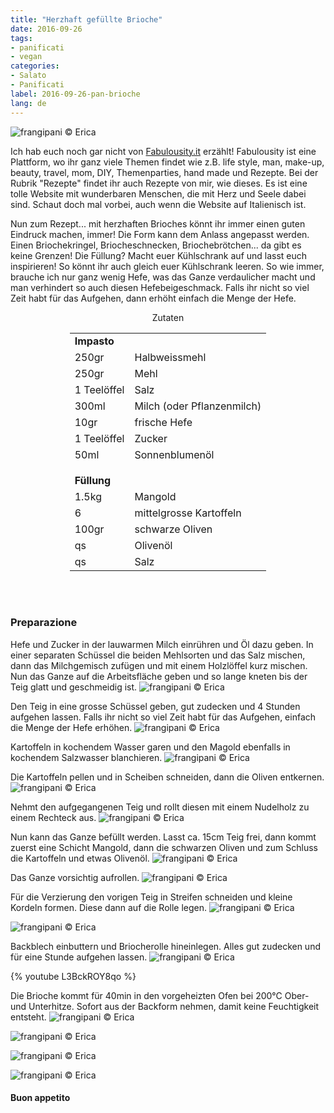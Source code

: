 ```yaml
---
title: "Herzhaft gefüllte Brioche"
date: 2016-09-26
tags:
- panificati
- vegan
categories:
- Salato
- Panificati
label: 2016-09-26-pan-brioche
lang: de
---
```

![](../2016-09-26-pan-brioche-farcito/header.jpg "frangipani © Erica")

Ich hab euch noch gar nicht von <a href="http://fabulousity.it" target="_blank">Fabulousity.it</a> erzählt! Fabulousity ist eine Plattform, wo ihr ganz viele Themen findet wie z.B. life style, man, make-up, beauty, travel, mom, DIY, Themenparties, hand made und Rezepte. Bei der Rubrik "Rezepte" findet ihr auch Rezepte von mir, wie dieses. Es ist eine tolle Website mit wunderbaren Menschen, die mit Herz und Seele dabei sind. Schaut doch mal vorbei, auch wenn die Website auf Italienisch ist.

Nun zum Rezept... mit herzhaften Brioches könnt ihr immer einen guten Eindruck machen, immer! Die Form kann dem Anlass angepasst werden. Einen Briochekringel, Briocheschnecken, Briochebrötchen... da gibt es keine Grenzen! Die Füllung? Macht euer Kühlschrank auf und lasst euch inspirieren! So könnt ihr auch gleich euer Kühlschrank leeren. So wie immer, brauche ich nur ganz wenig Hefe, was das Ganze verdaulicher macht und man verhindert so auch diesen Hefebeigeschmack. Falls ihr nicht so viel Zeit habt für das Aufgehen, dann erhöht einfach die Menge der Hefe.

<div id="wrapper" style="text-align: center">
  <div id="yourdiv" style="display: inline-block;">
    <div class="ingredients">
      <div class="ingredients-title">Zutaten</div>
      <table>
        <tbody>
          <tr>
            <td colspan="2"><b>Impasto</b></td>
          </tr>
          <tr>
            <td>250gr</td>
            <td>Halbweissmehl</td>
          </tr>
          <tr>
            <td>250gr</td>
            <td>Mehl</td>
          </tr>
          <tr>
            <td>1 Teelöffel</td>
            <td>Salz</td>
          </tr>
          <tr>
            <td>300ml</td>
            <td>Milch (oder Pflanzenmilch)</td>
          </tr>
          <tr>
            <td>10gr</td>
            <td>frische Hefe</td>
          </tr>
          <tr>
            <td>1 Teelöffel</td>
            <td>Zucker</td>
          </tr>
          <tr>
            <td>50ml</td>
            <td>Sonnenblumenöl</td>
          </tr>
          <tr style="height: 15px;"></tr>
          <tr>          
            <td colspan="2"><b>Füllung</b></td>
          </tr>
          <tr>
            <td>1.5kg</td>
            <td>Mangold</td>
          </tr>
          <tr>
            <td>6</td>
            <td>mittelgrosse Kartoffeln</td>
          </tr>
          <tr>
            <td>100gr</td>
            <td>schwarze Oliven</td>
          </tr>
          <tr>
            <td>qs</td>
            <td>Olivenöl</td>
          </tr>
          <tr>
            <td>qs</td>
            <td>Salz</td>    
          </tr>
        </tbody>
      </table>
      <br></br>
    </div>
  </div>
</div>


<h3>
  <font color="grey">
    <i class="fa fa-cogs"></i>
  </font> Preparazione
</h3>

Hefe und Zucker in der lauwarmen Milch einrühren und Öl dazu geben. In einer separaten Schüssel die beiden Mehlsorten und das Salz mischen, dann das Milchgemisch zufügen und mit einem Holzlöffel kurz mischen. Nun das Ganze auf die Arbeitsfläche geben und so lange kneten bis der Teig glatt und geschmeidig ist.
![](../2016-09-26-pan-brioche-farcito/impasto.jpg "frangipani © Erica")

Den Teig in eine grosse Schüssel geben, gut zudecken und 4 Stunden aufgehen lassen. Falls ihr nicht so viel Zeit habt für das Aufgehen, einfach die Menge der Hefe erhöhen.
![](../2016-09-26-pan-brioche-farcito/impastolievitato.jpg "frangipani © Erica")

Kartoffeln in kochendem Wasser garen und den Magold ebenfalls in kochendem Salzwasser blanchieren.
![](../2016-09-26-pan-brioche-farcito/costeepatate.jpg "frangipani © Erica")

Die Kartoffeln pellen und in Scheiben schneiden, dann die Oliven entkernen.
![](../2016-09-26-pan-brioche-farcito/farcia.jpg "frangipani © Erica")

Nehmt den aufgegangenen Teig und rollt diesen mit einem Nudelholz zu einem Rechteck aus.
![](../2016-09-26-pan-brioche-farcito/impastosteso.jpg "frangipani © Erica")

Nun kann das Ganze befüllt werden. Lasst ca. 15cm Teig frei, dann kommt zuerst eine Schicht Mangold, dann die schwarzen Oliven und zum Schluss die Kartoffeln und etwas Olivenöl.
![](../2016-09-26-pan-brioche-farcito/farcire.jpg "frangipani © Erica")

Das Ganze vorsichtig aufrollen.
![](../2016-09-26-pan-brioche-farcito/arrotolare.jpg "frangipani © Erica")

Für die Verzierung den vorigen Teig in Streifen schneiden und kleine Kordeln formen. Diese dann auf die Rolle legen.
![](../2016-09-26-pan-brioche-farcito/intrecciare.jpg "frangipani © Erica")

![](../2016-09-26-pan-brioche-farcito/panbrioche.jpg "frangipani © Erica")

Backblech einbuttern und Briocherolle hineinlegen. Alles gut zudecken und für eine Stunde aufgehen lassen.
![](../2016-09-26-pan-brioche-farcito/teglia.jpg "frangipani © Erica")

{% youtube L3BckROY8qo %}

Die Brioche kommt für 40min in den vorgeheizten Ofen bei 200°C Ober- und Unterhitze. Sofort aus der Backform nehmen, damit keine Feuchtigkeit entsteht.
![](../2016-09-26-pan-brioche-farcito/risultato1.jpg "frangipani © Erica")

![](../2016-09-26-pan-brioche-farcito/risultato2.jpg "frangipani © Erica")

![](../2016-09-26-pan-brioche-farcito/risultato3.jpg "frangipani © Erica")

![](../2016-09-26-pan-brioche-farcito/risultato4.jpg "frangipani © Erica")


<h4>Buon appetito
  <font color="red">
    <i class="fa fa-smile-o"></i>
  </font>
</h4>
